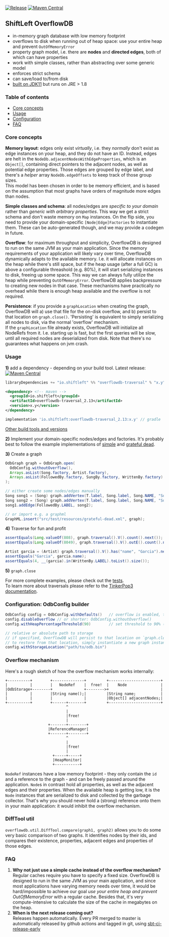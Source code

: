 [![Release](https://github.com/ShiftLeftSecurity/overflowdb/actions/workflows/release.yml/badge.svg)](https://github.com/ShiftLeftSecurity/overflowdb/actions/workflows/release.yml)
[![Maven Central](https://maven-badges.herokuapp.com/maven-central/io.shiftleft/overflowdb-traversal_2.13/badge.svg)](https://maven-badges.herokuapp.com/maven-central/io.shiftleft/overflowdb-traversal_2.13)

## ShiftLeft OverflowDB
* in-memory graph database with low memory footprint
* overflows to disk when running out of heap space: use your entire heap and prevent `OutOfMemoryError`
* property graph model, i.e. there are **nodes** and **directed edges**, both of which can have properties
* work with simple classes, rather than abstracting over some generic model <!-- and using a query language a la sql/gremlin/cql/cypher/... -->
* enforces strict schema
* can save/load to/from disk
* [built on JDK11](https://github.com/ShiftLeftSecurity/overflowdb/blob/master/.github/workflows/release.yml) but runs on JRE > 1.8

### Table of contents
<!--  
markdown-toc --maxdepth 2 --no-firsth1 README.md
https://github.com/jonschlinkert/markdown-toc
-->
- [Core concepts](#core-concepts)
- [Usage](#usage)
- [Configuration](#configuration)
- [FAQ](#faq)

### Core concepts
**Memory layout**: edges only exist *virtually*, i.e. they *normally* don't exist as edge instances on your heap, 
and they do not have an ID. Instead, edges are helt in the `NodeDb.adjacentNodesWithEdgeProperties`, which is an `Object[]`, 
containing direct pointers to the adjacent nodes, as well as potential edge properties. Those edges are grouped by edge label, 
and there's a _helper_ array `NodeDb.edgeOffsets` to keep track of those group sizes.  
This model has been chosen in order to be memory efficient, and is based on the assumption that most graphs have orders of magnitude more edges than nodes.   

**Simple classes and schema**: all nodes/edges are *specific to your domain* rather than *generic with arbitrary properties*. 
This way we get a strict schema and don't waste memory on `Map` instances. On the flip side, you need to provide your domain-specific
`[Node|Edge]Factories` to instantiate them. These can be auto-generated though, and we may provide a codegen in future. 

**Overflow**: for maximum throughput and simplicity, OverflowDB is designed to run on the same JVM as your 
main application. Since the memory requirements of your application will likely vary over time, OverflowDB dynamically adapts 
to the available memory. I.e. it will allocate instances on the heap while there's still space, but if the heap usage (after a full GC)
is above a configurable threashold (e.g. 80%), it will start serializing instances to disk, freeing up some space. 
This way we can always fully utilize the heap while preventing `OutOfMemoryError`. OverflowDB applies backpressure to creating 
new nodes in that case. These mechanisms have practically no overhead while there is enough heap available and the overflow is not required.  

**Persistence**: if you provide a `graphLocation` when creating the graph, OverflowDB will a) use that file for the on-disk overflow,
and b) persist to that location on `graph.close()`. 'Persisting' is equivalent to simply serializing all nodes to disk, via the 
normal 'overflow' mechanism.  
If the `graphLocation` file already exists, OverflowDB will initialize all NodeRefs from it. I.e. starting up is fast, but the first
 queries will be slow, until all required nodes are deserialized from disk. 
Note that there's no guarantees what happens on jvm crash.

### Usage
**1)** add a dependency - depending on your build tool. Latest release: [![Maven Central](https://maven-badges.herokuapp.com/maven-central/io.shiftleft/overflowdb-traversal_2.13/badge.svg)](https://maven-badges.herokuapp.com/maven-central/io.shiftleft/overflowdb-traversal_2.13)
```scala
libraryDependencies += "io.shiftleft" %% "overflowdb-traversal" % "x.y" // sbt
```
```xml
<dependency> <!-- maven -->
  <groupId>io.shiftleft</groupId>
  <artifactId>overflowdb-traversal_2.13</artifactId>
  <version>x.y</version>
</dependency>
```
```groovy
implementation 'io.shiftleft:overflowdb-traversal_2.13:x.y' // gradle
```
[Other build tools and versions](https://search.maven.org/search?q=g:io.shiftleft%20AND%20a:overflowdb-traversal_2.13&core=gav)

**2)** Implement your domain-specific nodes/edges and factories. It's probably best to follow the example implementations 
of [simple](https://github.com/ShiftLeftSecurity/overflowdb/tree/master/tinkerpop3/src/test/java/io/shiftleft/overflowdb/testdomains/simple) 
and [grateful dead](https://github.com/ShiftLeftSecurity/overflowdb/tree/master/tinkerpop3/src/test/java/io/shiftleft/overflowdb/testdomains/gratefuldead).

**3)** Create a graph
```java
OdbGraph graph = OdbGraph.open(
  OdbConfig.withoutOverflow(),
  Arrays.asList(Song.factory, Artist.factory),
  Arrays.asList(FollowedBy.factory, SungBy.factory, WrittenBy.factory)
);

// either create some nodes/edges manually
Song song1 = (Song) graph.addVertex(T.label, Song.label, Song.NAME, "Song 1");
Song song2 = (Song) graph.addVertex(T.label, Song.label, Song.NAME, "Song 2");
song1.addEdge(FollowedBy.LABEL, song2);

// or import e.g. a graphml
GraphML.insert("src/test/resources/grateful-dead.xml", graph);
```

**4)** Traverse for fun and profit
```java
assertEquals(Long.valueOf(808), graph.traversal().V().count().next());
assertEquals(Long.valueOf(8049), graph.traversal().V().outE().count().next());

Artist garcia = (Artist) graph.traversal().V().has("name", "Garcia").next();
assertEquals("Garcia", garcia.name);
assertEquals(4, __(garcia).in(WrittenBy.LABEL).toList().size());
```

**5)** `graph.close`

For more complete examples, please check out the [tests](https://github.com/ShiftLeftSecurity/overflowdb/tree/master/tinkerpop3/src/test/java/io/shiftleft/overflowdb).  
To learn more about traversals please refer to the [TinkerPop3 documentation](http://tinkerpop.apache.org/docs/current/reference/).

### Configuration: OdbConfig builder
```java
OdbConfig config = OdbConfig.withDefaults()   // overflow is enabled, threshold is 80% of heap (after full GC)
config.disableOverflow // or shorter: OdbConfig.withoutOverflow() 
config.withHeapPercentageThreshold(90)        // set threshold to 90% (after full GC)

// relative or absolute path to storage
// if specified, OverflowDB will persist to that location on `graph.close()`
// to restore from that location, simply instantiate a new graph instance with the same setting 
config.withStorageLocation("path/to/odb.bin") 
```
    
### Overflow mechanism
Here's a rough sketch of how the overflow mechanism works internally: <!-- http://asciiflow.com -->
```
+----------+        +--------------+         +-----------------------+
|          |        |   NodeRef    |  free!  |    Node               |
|OdbStorage+--------+              +-------->+                       |
|          |        |String name();|         |String name;           |
|          |        |              |         |Object[] adjacentNodes;|
+----------+        +------+-------+         +-----------------------+
                           ^
                           |
                           |free!
                           |
                   +-------+--------+
                   |ReferenceManager|
                   +-------+--------+
                           ^
                           |
                           |free!
                           |
                     +-----+-----+
                     |HeapMonitor|
                     +-----------+

```
`NodeRef` instances have a low memory footprint - they only contain the `id` and a reference to the graph - and can be freely passed 
around the application. `Node`s in contrast hold all properties, as well as the adjacent edges and their properties. When the available
heap is getting low, it is the `Node` instances that are serialized to disk and collected by the garbage collector. That's why you should 
never hold a (strong) reference onto them in your main application: it would inhibit the overflow mechanism.   

### DiffTool util
`overflowdb.util.DiffTool.compare(graph1, graph2)` allows you to do some very basic comparison of two graphs. It identifies nodes by their ids, and compares their existence, properties, adjacent edges and properties of those edges. 

### FAQ
1. **Why not just use a simple cache instead of the overflow mechanism?**  
Regular caches require you have to specify a fixed size. OverflowDB is designed to run in the same JVM as your main application, and since 
most applications have varying memory needs over time, it would be hard/impossible to achieve our goal *use your entire heap and prevent OutOfMemoryError* 
with a regular cache. Besides that, it's very compute-intensive to calculate the size of the cache in megabytes on the heap. 
1. **When is the next release coming out?**  
Releases happen automatically. Every PR merged to master is automatically released by github actions and tagged in git, using [sbt-ci-release-early](https://github.com/ShiftLeftSecurity/sbt-ci-release-early)
